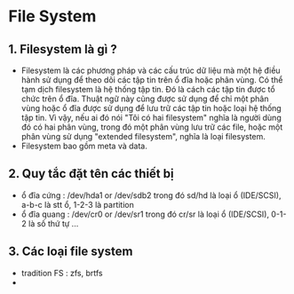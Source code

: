 # File System

## 1. Filesystem là gì ?
 - Filesystem là các phương pháp và các cấu trúc dữ liệu mà một hệ điều hành sử dụng để theo dõi các tập tin trên ổ đĩa hoặc phân vùng. Có thể tạm dịch filesystem là hệ thống tập tin. Đó là cách các tập tin được tổ chức trên ổ đĩa. Thuật ngữ này cũng được sử dụng để chỉ một phân vùng hoặc ổ đĩa được sử dụng để lưu trữ các tập tin hoặc loại hệ thống tập tin. Vì vậy, nếu ai đó nói "Tôi có hai filesystem" nghĩa là người dùng đó có hai phân vùng, trong đó một phân vùng lưu trữ các file, hoặc một phân vùng sử dụng "extended filesystem", nghĩa là loại filesystem.
 - Filesystem bao gồm meta và data.
## 2. Quy tắc đặt tên các thiết bị
 - ổ đĩa cứng : /dev/hda1 or /dev/sdb2 trong đó sd/hd  là loại ổ (IDE/SCSI), a-b-c là stt ổ, 1-2-3 là partition
 - ổ đĩa quang : /dev/cr0 or /dev/sr1 trong đó cr/sr là loại ổ (IDE/SCSI), 0-1-2 là số thứ tự
 ...
 
## 3. Các loại file system
 - tradition FS : zfs, brtfs
 - 